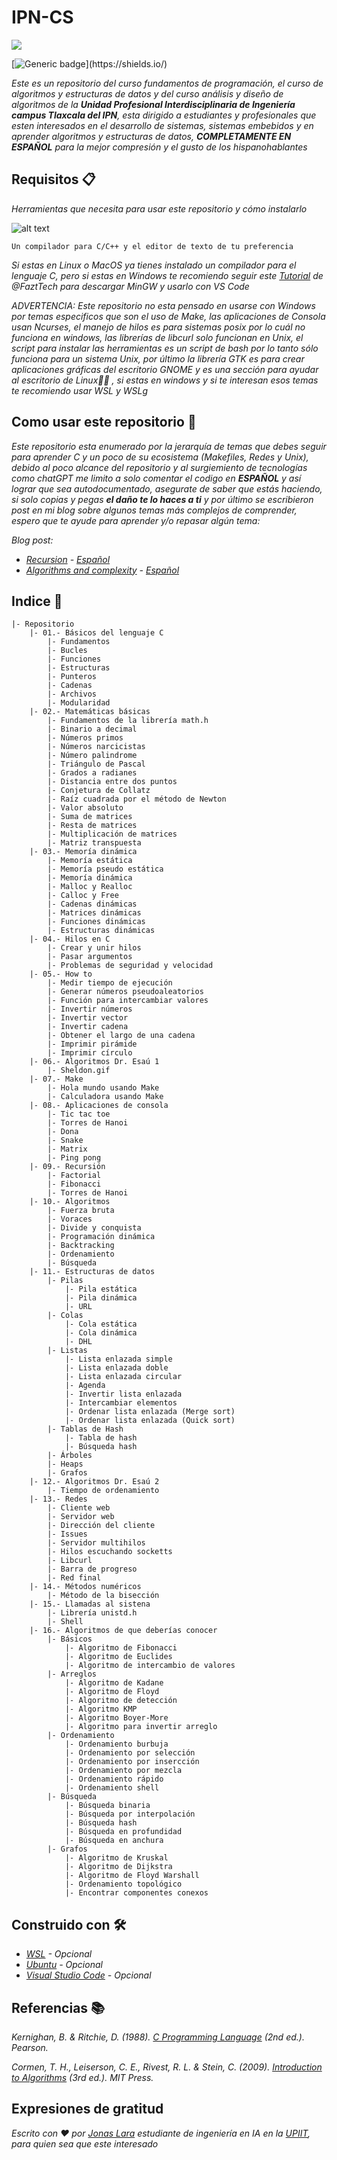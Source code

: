 # IPN-CS

![](/00.-Sources/Ipn.svg)

[![Generic badge](https://img.shields.io/badge/Made%20with-C-rgb(1,143,204).svg)](https://shields.io/)

_Este es un repositorio del curso fundamentos de programación, el curso de algoritmos y estructuras de datos y del curso análisis y diseño de algoritmos de la  **Unidad Profesional Interdisciplinaria de Ingeniería campus Tlaxcala del IPN**, esta dirigido a estudiantes y profesionales que esten interesados en el desarrollo de sistemas, sistemas embebidos y en aprender algoritmos y estructuras de datos, **COMPLETAMENTE EN ESPAÑOL** para la mejor compresión y el gusto de los hispanohablantes_

## Requisitos 📋

_Herramientas que necesita para usar este repositorio y cómo instalarlo_

![alt text](/00.-Sources/vs.png)

```
Un compilador para C/C++ y el editor de texto de tu preferencia
```

_Si estas en Linux o MacOS ya tienes instalado un compilador para el lenguaje C, pero si estas en Windows te recomiendo seguir este [Tutorial](https://www.youtube.com/watch?v=v3ENcQpoA5A) de @FaztTech para descargar MinGW y usarlo con VS Code_

_ADVERTENCIA: Este repositorio no esta pensado en usarse con Windows por temas especificos que son el uso de Make, las aplicaciones de Consola usan Ncurses, el manejo de hilos es para sistemas posix por lo cuál no funciona en windows, las librerías de libcurl solo funcionan en Unix, el script para instalar las herramientas es un script de bash por lo tanto sólo funciona para un sistema Unix, por último la librería GTK es para crear aplicaciones gráficas del escritorio GNOME y es una sección para ayudar al escritorio de Linux🤷‍♂️ , si estas en windows y si te interesan esos temas te recomiendo usar WSL y WSLg_

## Como usar este repositorio 🔧

_Este repositorio esta enumerado por la jerarquía de temas que debes seguir para aprender C y un poco de su ecosistema (Makefiles, Redes y Unix), debido al poco alcance del repositorio y al surgiemiento de tecnologías como chatGPT me limito a solo comentar el codigo en **ESPAÑOL** y así lograr que sea autodocumentado, asegurate de saber que estás haciendo, si solo copias y pegas **el daño te lo haces a ti** y por último se escribieron post en mi blog sobre algunos temas más complejos de comprender, espero que te ayude para aprender y/o repasar algún tema:_

_Blog post:_
- _[Recursion](https://jonas1ara.github.io/posts/algorithms-and-complexity/) - [Español](https://github.com/jonas1ara/IPN-CS/tree/master/09.-Recursi%C3%B3n)_
- _[Algorithms and complexity](https://jonas1ara.github.io/posts/recursion/) - [Español](https://github.com/jonas1ara/IPN-CS/tree/master/10.-Algoritmos)_

## Indice 📖

```
|- Repositorio
    |- 01.- Básicos del lenguaje C
        |- Fundamentos
        |- Bucles
        |- Funciones
        |- Estructuras
        |- Punteros
        |- Cadenas
        |- Archivos
        |- Modularidad
    |- 02.- Matemáticas básicas
        |- Fundamentos de la librería math.h
        |- Binario a decimal
        |- Números primos
        |- Números narcicistas
        |- Número palindrome
        |- Triángulo de Pascal
        |- Grados a radianes
        |- Distancia entre dos puntos
        |- Conjetura de Collatz
        |- Raíz cuadrada por el método de Newton
        |- Valor absoluto
        |- Suma de matrices
        |- Resta de matrices
        |- Multiplicación de matrices
        |- Matriz transpuesta
    |- 03.- Memoría dinámica
        |- Memoría estática
        |- Memoría pseudo estática
        |- Memoría dinámica
        |- Malloc y Realloc
        |- Calloc y Free
        |- Cadenas dinámicas
        |- Matrices dinámicas
        |- Funciones dinámicas
        |- Estructuras dinámicas
    |- 04.- Hilos en C 
        |- Crear y unir hilos
        |- Pasar argumentos
        |- Problemas de seguridad y velocidad
    |- 05.- How to
        |- Medir tiempo de ejecución
        |- Generar números pseudoaleatorios
        |- Función para intercambiar valores
        |- Invertir números
        |- Invertir vector
        |- Invertir cadena
        |- Obtener el largo de una cadena
        |- Imprimir pirámide
        |- Imprimir círculo
    |- 06.- Algoritmos Dr. Esaú 1
        |- Sheldon.gif
    |- 07.- Make
        |- Hola mundo usando Make
        |- Calculadora usando Make
    |- 08.- Aplicaciones de consola
        |- Tic tac toe
        |- Torres de Hanoi
        |- Dona
        |- Snake
        |- Matrix
        |- Ping pong
    |- 09.- Recursión 
        |- Factorial
        |- Fibonacci
        |- Torres de Hanoi
    |- 10.- Algoritmos 
        |- Fuerza bruta
        |- Voraces
        |- Divide y conquista
        |- Programación dinámica
        |- Backtracking
        |- Ordenamiento
        |- Búsqueda
    |- 11.- Estructuras de datos 
        |- Pilas
            |- Pila estática
            |- Pila dinámica
            |- URL
        |- Colas
            |- Cola estática
            |- Cola dinámica
            |- DHL
        |- Listas 
            |- Lista enlazada simple
            |- Lista enlazada doble
            |- Lista enlazada circular
            |- Agenda
            |- Invertir lista enlazada
            |- Intercambiar elementos
            |- Ordenar lista enlazada (Merge sort)
            |- Ordenar lista enlazada (Quick sort)
        |- Tablas de Hash
            |- Tabla de hash
            |- Búsqueda hash
        |- Árboles
        |- Heaps
        |- Grafos
    |- 12.- Algoritmos Dr. Esaú 2
        |- Tiempo de ordenamiento
    |- 13.- Redes
        |- Cliente web
        |- Servidor web
        |- Dirección del cliente
        |- Issues
        |- Servidor multihilos
        |- Hilos escuchando socketts
        |- Libcurl
        |- Barra de progreso
        |- Red final
    |- 14.- Métodos numéricos
        |- Método de la bisección
    |- 15.- Llamadas al sistena 
        |- Librería unistd.h
        |- Shell
    |- 16.- Algoritmos de que deberías conocer 
        |- Básicos
            |- Algoritmo de Fibonacci
            |- Algoritmo de Euclides
            |- Algoritmo de intercambio de valores
        |- Arreglos
            |- Algoritmo de Kadane
            |- Algoritmo de Floyd
            |- Algoritmo de detección
            |- Algoritmo KMP
            |- Algoritmo Boyer-More
            |- Algoritmo para invertir arreglo
        |- Ordenamiento
            |- Ordenamiento burbuja
            |- Ordenamiento por selección
            |- Ordenamiento por insercción
            |- Ordenamiento por mezcla
            |- Ordenamiento rápido
            |- Ordenamiento shell
        |- Búsqueda
            |- Búsqueda binaria
            |- Búsqueda por interpolación
            |- Búsqueda hash
            |- Búsqueda en profundidad
            |- Búsqueda en anchura
        |- Grafos
            |- Algoritmo de Kruskal
            |- Algoritmo de Dijkstra
            |- Algoritmo de Floyd Warshall
            |- Ordenamiento topológico
            |- Encontrar componentes conexos

```


## Construido con 🛠️

* _[WSL](https://learn.microsoft.com/en-us/windows/wsl/install) - Opcional_
* _[Ubuntu](https://ubuntu.com/) - Opcional_
* _[Visual Studio Code](https://code.visualstudio.com/) - Opcional_

## Referencias 📚

_Kernighan, B. & Ritchie, D. (1988). [C Programming Language](https://www.amazon.com/Programming-Language-2nd-Brian-Kernighan/dp/0131103628/ref=sr_1_1?dchild=1&keywords=language+c+dennis&qid=1618383287&sr=8-1) (2nd ed.). Pearson._

_Cormen, T. H., Leiserson, C. E., Rivest, R. L. & Stein, C. (2009). [Introduction to Algorithms](https://www.amazon.com/Introduction-Algorithms-3rd-MIT-Press/dp/0262033844) (3rd ed.). MIT Press._

## Expresiones de gratitud

_Escrito con ❤️ por [Jonas Lara](https://medium.com/@jonas_lara) estudiante de ingeniería en IA en la [UPIIT](https://www.upiit.ipn.mx/), para quien sea que este interesado_
